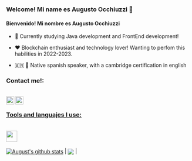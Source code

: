### Welcome! Mi name es Augusto Occhiuzzi 👋
#### Bienvenido! Mi nombre es Augusto Occhiuzzi 


- 📖 Currently studying Java development and FrontEnd development!

- ❤️ Blockchain enthusiast and technology lover! Wanting to perfom this habilities in 2022-2023.

- 🇦🇷 🏴󠁧󠁢󠁥󠁮󠁧󠁿 Native spanish speaker, with a cambridge certification in english


### Contact me!:

<br>
<a href=https://www.linkedin.com/in/augusto-occhiuzzi-b06640160/><img align="left" alt="LinkedIn" width="22px" src="https://cdn.worldvectorlogo.com/logos/linkedin-icon-2.svg"/>
<a href= https://www.instagram.com/augustoocchiuzzi/><img align="left" alt="Instagram" width="22px" src="https://1000marcas.net/wp-content/uploads/2019/11/Instagram-logo.png" />
<br />




### Tools and languajes I use:

<br />
<img align="bottom" src="https://raw.githubusercontent.com/jmnote/z-icons/master/svg/git.svg" width="30" height="30" />

<br />

<br />
 <a href="https://github.com/augustoocch/github-readme-stats"><img align="center" src="https://github-readme-stats.vercel.app/api?username=augustoocch&show_icons=true&include_all_commits=true&theme=buefy&hide_border=true" alt="August's github stats" /></a> | <a href="https://github.com/augustoocch/github-readme-stats"><img align="center" src="https://github-readme-stats.vercel.app/api/top-langs/?username=augustoocch&layout=compact&theme=buefy&hide_border=true" /></a> |
<br />
